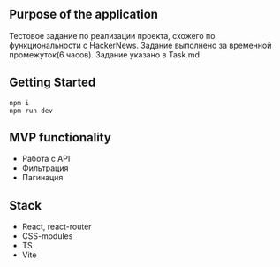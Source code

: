## Purpose of the application
Тестовое задание по реализации проекта, схожего по функциональности с HackerNews. 
Задание выполнено за временной промежуток(6 часов). Задание указано в Task.md
<br>

## Getting Started
```
npm i
npm run dev

```

## MVP functionality
* Работа с API
* Фильтрация
* Пагинация

## Stack
* React, react-router
* CSS-modules
* TS
* Vite